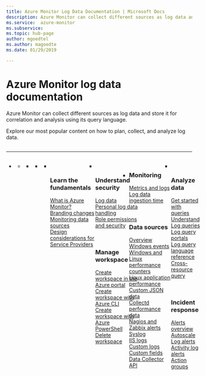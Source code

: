 ```yaml
---
title: Azure Monitor Log Data Documentation | Microsoft Docs
description: Azure Monitor can collect different sources as log data and store it for correlation and analysis using its query language.
ms.service:  azure-monitor
ms.subservice: 
ms.topic: hub-page
author: mgoedtel
ms.author: magoedte
ms.date: 01/29/2019

---
```


<div id="main" class="v2">
    <div class="container">
        <h1>Azure Monitor log data documentation</h1>
        <p>Azure Monitor can collect different sources as log data and store it for correlation and analysis using its query language.</p>
		<p>Explore our most popular content on how to plan, collect, and analyze log data.</p>
        <hr style="margin: 30px 0;" />
        <ul class="pivots">
            <li>
                <a href="#products"></a>
                <ul id="products">
                    <li>
                        <a class="singlePanelNavItem selected" style="display: none" href="#indexA" data-linktype="self-bookmark"></a>
                        <ul class="panelContent singlePanelContent" id="indexA" style="border: medium; border-image: none; margin-top: 0px; display: flex; float: left;">
                            <li class="fullSpan">
                                <a href="#index1" data-linktype="self-bookmark"></a>
                                <ul class="cardsF cols cols4" id="index1" style="float: left; display: flex; width: 100%; border-bottom: 1px var(--grey-lighter) solid;">  
                                    <li>
                                        <ul class="cardsB panelContent" id="cardtypes-B" style="float: left; display: flex; width: 100%;">
                                            <li>
                                                <!-- <a href="">-->
                                                    <div class="cardSize">
                                                        <div class="cardPadding">
                                                            <div class="card">
                                                                <div class="cardImageOuter">
                                                                    <div class="cardImage">
                                                                        <img alt="" src="https://docs.microsoft.com/media/common/i_learn-about.svg" data-linktype="external">
                                                                    </div>
                                                                </div>
                                                                <div class="cardText" style="padding-left: 0px">
                                                                    <h3>Learn the fundamentals</h3> 
																	<p> 
																	    <a href="/azure/azure-monitor/overview">What is Azure Monitor?</a><br/>
                                                                        <a href="/azure/azure-monitor/azure-monitor-rebrand">Branding changes</a><br/>
                                                                        <a href="/azure/azure-monitor/platform/data-sources">Monitoring data sources</a><br/>
                                                                        <a href="/azure/azure-monitor/platform/service-providers">Design considerations for Service Providers</a><br/>
																	</p>
																</div>
                                                            </div>
                                                        </div>
                                                    </div>
                                                <!-- </a>-->
                                            </li>
                                            <li>
                                                <!-- <a href="">-->
                                                    <div class="cardSize">
                                                        <div class="cardPadding">
                                                            <div class="card">
                                                                <div class="cardImageOuter">
                                                                    <div class="cardImage">
                                                                        <img alt="" src="https://docs.microsoft.com/media/common/i_security-management.svg" data-linktype="external">
                                                                    </div>
                                                                </div>
                                                                <div class="cardText" style="padding-left: 0px">
                                                                    <h3>Understand security</h3> 
																	<p>
																	    <a href="/azure/azure-monitor/platform/data-security">Log data</a><br/>
                                                                        <a href="/azure/azure-monitor/platform/personal-data-mgmt">Personal log data handling</a><br/>
                                                                        <a href="/azure/azure-monitor/platform/roles-permissions-security">Role permissions and security</a><br/>
																    </p>
                                                                    <br>
														             <h3>Manage workspace</h3>
                                                                    <p>
                                                                    <a href="/azure/azure-monitor/learn/quick-create-workspace">Create workspace in the Azure portal</a><br/>
                                                                    <a href="/azure/azure-monitor/learn/quick-create-workspace-cli">Create workspace with Azure CLI</a><br/>
                                                                   <a href="/azure/azure-monitor/learn/quick-create-workspace-posh">Create workspace with Azure PowerShell</a><br/>
                                                                  <a href="/azure/azure-monitor/platform/delete-workspace">Delete workspace</a><br/>
														         </p>
																</div>
                                                            </div>
                                                        </div>
                                                    </div>
                                                <!-- </a>-->
                                            </li>
										</ul>
                                    </li>
                                    <li>
                                        <div class="cardSize">
                                            <div class="cardPadding">
                                                <div class="card">
                                                    <div class="cardText">
													<h3>Monitoring</h3>
                                                        <p>
                                                            <a href="/azure/azure-monitor/platform/data-collection">Metrics and logs</a><br/>
                                                            <a href="/azure/azure-monitor/platform/data-ingestion-time">Log data ingestion time</a><br/>
														</p>
														<br>
                                                        <h3>Data sources</h3>
                                                        <p>
                                                            <a href="/azure/azure-monitor/platform/data-sources">Overview<br/>
                                                            <a href="/azure/azure-monitor/platform/data-sources-windows-events">Windows events</a><br/>
                                                            <a href="/azure/azure-monitor/platform/data-sources-performance-counters">Windows and Linux performance counters</a><br/>
                                                            <a href="/azure/azure-monitor/platform/data-sources-linux-applications">Linux application performance</a><br/>
                                                            <a href="/azure/azure-monitor/platform/data-sources-json">Custom JSON data</a><br/>
                                                            <a href="/azure/azure-monitor/platform/data-sources-collectd">Collectd performance data</a><br/>
                                                            <a href="/azure/azure-monitor/platform/data-sources-alerts-nagios-zabbix">Nagios and Zabbix alerts</a><br/>
                                                            <a href="/azure/azure-monitor/platform/data-sources-syslog">Syslog</a><br/>
                                                            <a href="/azure/azure-monitor/platform/data-sources-iis-logs">IIS logs</a><br/>
                                                            <a href="/azure/azure-monitor/platform/data-sources-custom-logs">Custom logs</a><br/>
                                                            <a href="/azure/azure-monitor/platform/custom-fields">Custom fields</a><br/>
                                                            <a href="/azure/azure-monitor/platform/data-collector-api">Data Collector API</a><br/>
														</p>
                                                    </div>
                                                </div>
                                            </div>
                                        </div>
                                    </li>
									<li>
                                        <div class="cardSize">
                                            <div class="cardPadding">
                                                <div class="card">
                                                    <div class="cardImageOuter">
                                                                    <div class="cardImage">
                                                                        <img alt="" src="https://docs.microsoft.com/media/common/i_search.svg" data-linktype="external">
                                                                    </div>
                                                                </div>
                                                    <div class="cardText">
                                                        <h3>Analyze data</h3>
                                                        <p>
                                                            <a href="/azure/azure-monitor/log-query/get-started-queries">Get started with queries</a><br/>
                                                            <a href="/azure/azure-monitor/log-query/search-queries">Understand Log queries</a><br/>
                                                            <a href="/azure/azure-monitor/log-query/portals">Log query portals</a><br/>
                                                            <a href="/azure/azure-monitor/log-query/query-language">Log query language reference</a><br/>
                                                            <a href="/azure/azure-monitor/log-query/cross-workspace-query">Cross-resource query</a><br/>
														</p>
														<br>
                                                        <h3>Incident response</h3>
                                                        <p>
                                                            <a href="/azure/azure-monitor/platform/alerts-overview">Alerts overview</a><br/>
                                                            <a href="/azure/azure-monitor/platform/autoscale-overview">Autoscale</a><br/>
                                                            <a href="/azure/azure-monitor/platform/alerts-unified-log">Log alerts</a><br/>
                                                            <a href="/azure/azure-monitor/platform/alerts-activity-log">Activity log alerts</a><br/>
                                                            <a href="/azure/azure-monitor/platform/action-groups">Action groups</a><br/>
                                                        </p>
													</div>
                                                </div>
                                            </div>
                                        </div>
								    </li>
                                </ul>
                            </li>
                        </ul>
                    </li>
                </ul>
            </li>
        </ul>
    </div>
</div>
